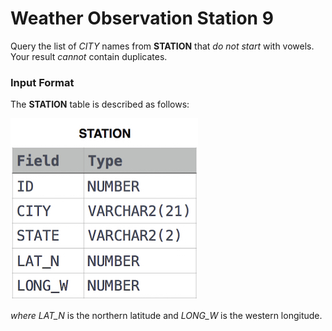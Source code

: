 # Weather Observation Station 9
Query the list of *CITY* names from **STATION** that *do not start* with vowels. Your result *cannot* contain duplicates.
### Input Format
The **STATION** table is described as follows:

![STATION Table](image.jpg)

*where LAT_N* is the northern latitude and *LONG_W* is the western longitude.